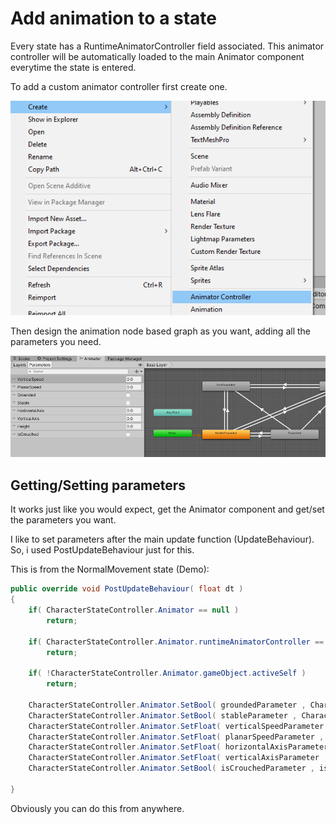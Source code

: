 # Add animation to a state

Every state has a RuntimeAnimatorController field associated. This animator controller will be automatically loaded to the main Animator component everytime the state is entered.

To add a custom animator controller first create one.

![](../../.gitbook/assets/imagen%20%2832%29.png)



Then design the animation node based graph as you want, adding all the parameters you need.

![](../../.gitbook/assets/imagen%20%2829%29.png)

## Getting/Setting parameters

It works just like you would expect, get the Animator component and get/set the parameters you want. 

I like to set parameters after the main update function \(UpdateBehaviour\). So, i used PostUpdateBehaviour just for this. 

This is from the NormalMovement state \(Demo\):

```csharp
public override void PostUpdateBehaviour( float dt )
{       
    if( CharacterStateController.Animator == null )
        return;

    if( CharacterStateController.Animator.runtimeAnimatorController == null )
        return;

    if( !CharacterStateController.Animator.gameObject.activeSelf )
        return;
    
    CharacterStateController.Animator.SetBool( groundedParameter , CharacterActor.IsGrounded );
    CharacterStateController.Animator.SetBool( stableParameter , CharacterActor.IsStable );
    CharacterStateController.Animator.SetFloat( verticalSpeedParameter , CharacterActor.LocalVelocity.y );
    CharacterStateController.Animator.SetFloat( planarSpeedParameter , CharacterActor.PlanarVelocity.magnitude );
    CharacterStateController.Animator.SetFloat( horizontalAxisParameter , CharacterActions.movement.value.x );
    CharacterStateController.Animator.SetFloat( verticalAxisParameter , CharacterActions.movement.value.y );	
    CharacterStateController.Animator.SetBool( isCrouchedParameter , isCrouched );        
    
}
```

Obviously you can do this from anywhere.

